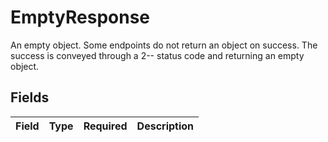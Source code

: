 # EmptyResponse

An empty object. Some endpoints do not return an object on success. The success is conveyed through a 2-- status code and returning an empty object.


## Fields

| Field       | Type        | Required    | Description |
| ----------- | ----------- | ----------- | ----------- |